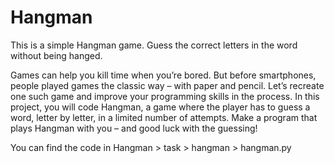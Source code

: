# Hangman
This is a simple Hangman game. Guess the correct letters in the word without being hanged.

Games can help you kill time when you’re bored. But before smartphones, people played games the classic way – with paper and pencil. Let’s recreate one such game and improve your programming skills in the process. In this project, you will code Hangman, a game where the player has to guess a word, letter by letter, in a limited number of attempts. Make a program that plays Hangman with you – and good luck with the guessing!

You can find the code in Hangman > task > hangman > hangman.py
